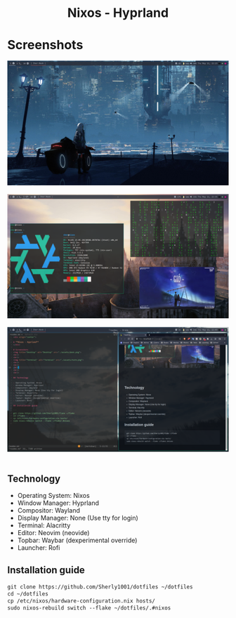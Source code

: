 <div align="center">

# **Nixos - Hyprland**
</div>

# Screenshots
<img title="Desktop" alt="Desktop" src="./assets/desk.png">
<br/>
<br/>
<img title="Terminal" alt="Terminal" src="./assets/term.png">
<br/>
<br/>
<img title="nvim" alt="nvim" src="./assets/nvim.png">
<br/>
<br/>

## Technology

- Operating System: Nixos
- Window Manager: Hyprland
- Compositor: Wayland
- Display Manager: None (Use tty for login)
- Terminal: Alacritty
- Editor: Neovim (neovide)
- Topbar: Waybar (dexperimental override)
- Launcher: Rofi

## Installation guide

```
git clone https://github.com/Sherly1001/dotfiles ~/dotfiles
cd ~/dotfiles
cp /etc/nixos/hardware-configuration.nix hosts/
sudo nixos-rebuild switch --flake ~/dotfiles/.#nixos
```
